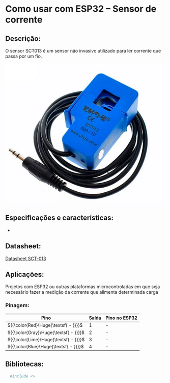 
# Como usar com ESP32 – Sensor de corrente

## Descrição:

O sensor SCT013 é um sensor não invasivo utilizado para ler corrente que passa por um fio.


![SensorSCT-013](./SCT-013.png)

## Especificações e características:

 - 
## Datasheet:

[Datasheet SCT-013](https://github.com/welintonbg/EnergyMonitoring/blob/main/Sensores/SCT-013/datasheetSCT013.pdf)

## Aplicações:

Projetos com ESP32 ou outras plataformas microcontroladas em que seja necessário fazer a medição da corrente que alimenta determinada carga

### Pinagem:

| Pino          | Saída      | Pino no ESP32          |
| ------------- | ---------- | ---------------------- |
| ${{\color{Red}\Huge{\textsf{  - \}}}}\$      | 1          |- |
| ${{\color{Gray}\Huge{\textsf{  - \}}}}\$      | 2         |-   |
| ${{\color{Lime}\Huge{\textsf{  - \}}}}\$       | 3         | -      |
| ${{\color{Blue}\Huge{\textsf{  - \}}}}\$        | 4         | -       |


## Bibliotecas:

```bash 
  #include <>
```


